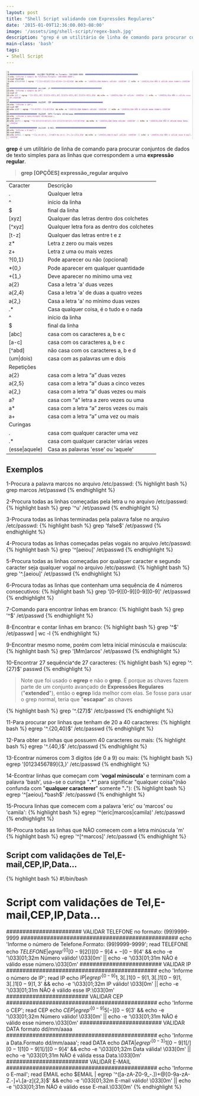 ```yaml
---
layout: post
title: "Shell Script validando com Expressões Regulares"
date: '2015-01-09T12:36:00.003-08:00'
image: '/assets/img/shell-script/regex-bash.jpg'
description: "grep é um utilitário de linha de comando para procurar conjuntos de dados de texto simples para as linhas que correspondem a uma expressão regular."
main-class: 'bash'
tags:
- Shell Script
---
```


![Shell Script validando com Expressões Regulares](/assets/img/shell-script/regex-bash.jpg "Shell Script validando com Expressões Regulares")


__grep__ é um utilitário de linha de comando para procurar conjuntos de dados de texto simples para as linhas que correspondem a uma __expressão regular__.

> __grep [OPÇÕES] expressão_regular arquivo__



<table class="table table-bordered">
    <tbody>
        <tr><td>Caracter</td><td>Descrição</td></tr>
        <tr><td>.</td><td>Qualquer letra</td></tr>
        <tr><td>^</td><td>início da linha</td></tr>
        <tr><td>$</td><td>final da linha</td></tr>
        <tr><td>[xyz]</td><td>Qualquer das letras dentro dos colchetes</td></tr>
        <tr><td>[^xyz]</td><td>Qualquer letra fora as dentro dos colchetes</td></tr>
        <tr><td>[t-z]</td><td>Qualquer das letras entre t e z</td></tr>
        <tr><td>z* </td><td>Letra z zero ou mais vezes</td></tr>
        <tr><td>z+ </td><td>Letra z uma ou mais vezes</td></tr>
        <tr><td>?{0,1}</td><td>Pode aparecer ou não (opcional)</td></tr>
        <tr><td>*{0,}</td><td>Pode aparecer em qualquer quantidade</td></tr>
        <tr><td>+{1,}</td><td>Deve aparecer no mínimo uma vez</td></tr>
        <tr><td>a{2}</td><td>Casa a letra 'a' duas vezes</td></tr>
        <tr><td>a{2,4}</td><td>Casa a letra 'a' de duas a quatro vezes</td></tr>
        <tr><td>a{2,}</td><td>Casa a letra 'a' no mínimo duas vezes</td></tr>
        <tr><td>.*</td><td>Casa qualquer coisa, é o tudo e o nada</td></tr>
        <tr><td>^</td><td>início da linha</td></tr>
        <tr><td>$</td><td>final da linha</td></tr>
        <tr><td>[abc]</td><td>casa com os caracteres a, b e c</td></tr>
        <tr><td>[a-c]</td><td>casa com os caracteres a, b e c</td></tr>
        <tr><td>[^abd]</td><td>não casa com os caracteres a, b e d</td></tr>
        <tr><td>(um|dois)</td><td>casa com as palavras um e dois</td></tr>
        <tr><td colspan="2">Repetições</td></tr>
        <tr><td>a{2}</td><td>casa com a letra “a” duas vezes</td></tr>
        <tr><td>a{2,5}</td><td>casa com a letra “a” duas a cinco vezes</td></tr>
        <tr><td>a{2,}</td><td>casa com a letra “a” duas vezes ou mais</td></tr>
        <tr><td>a?</td><td>casa com “a” letra a zero vezes ou uma</td></tr>
        <tr><td>a*</td><td>casa com a letra “a” zeros vezes ou mais</td></tr>
        <tr><td>a+</td><td>casa com a letra “a” uma vez ou mais</td></tr>
        <tr><td colspan="2">Curingas</td></tr>
        <tr><td>.</td><td>casa com qualquer caracter uma vez</td></tr>
        <tr><td>.*</td><td>casa com qualquer caracter várias vezes</td></tr>
        <tr><td>(esse|aquele)</td><td>Casa as palavras 'esse' ou 'aquele'</td></tr>
    </tbody>
</table>

## Exemplos

1-Procura a palavra marcos no arquivo /etc/passwd:
{% highlight bash %}
grep marcos /et/passwd
{% endhighlight %}


2-Procura todas as linhas começadas pela letra u no arquivo /etc/passwd:
{% highlight bash %}
grep '^u' /et/passwd
{% endhighlight %}


3-Procura todas as linhas terminadas pela palavra false no arquivo /etc/passwd:
{% highlight bash %}
grep 'false$' /et/passwd
{% endhighlight %}


4-Procura todas as linhas começadas pelas vogais no arquivo /etc/passwd:
{% highlight bash %}
grep '^[aeiou]' /et/passwd
{% endhighlight %}


5-Procura todas as linhas começadas por qualquer caracter e segundo caracter seja qualquer vogal no arquivo /etc/passwd:
{% highlight bash %}
grep '^.[aeiou]' /et/passwd
{% endhighlight %}


6-Procura todas as linhas que contenham uma sequência de 4 números consecutivos:
{% highlight bash %}
grep '[0-9][0-9][0-9][0-9]' /et/passwd
{% endhighlight %}


7-Comando para encontrar linhas em branco:
{% highlight bash %}
grep '^$' /et/passwd
{% endhighlight %}


8-Encontrar e contar linhas em branco:
{% highlight bash %}
grep '^$' /et/passwd | wc -l
{% endhighlight %}


9-Encontrar mesmo nome, porém com letra inicial minúscula e maiúscula:
{% highlight bash %}
grep '[Mm]arcos' /et/passwd
{% endhighlight %}


10-Encontrar 27 sequência^de 27 caracteres:
{% highlight bash %}
egrep '^.{27}$' passwd
{% endhighlight %}


> Note que foi usado o __egrep__ e não o __grep__. É porque as chaves fazem parte de um conjunto avançado de __Expressões Regulares__ ("__extended__"), então o __egrep__ lida melhor com elas. Se fosse para usar o grep normal, teria que "__escapar__" as chaves

{% highlight bash %}
grep '^.\{27\}$' /etc/passwd
{% endhighlight %}


11-Para procurar por linhas que tenham de 20 a 40 caracteres:
{% highlight bash %}
egrep '^.{20,40}$' /etc/passwd
{% endhighlight %}


12-Para obter as linhas que possuem 40 caracteres ou mais:
{% highlight bash %}
egrep '^.{40,}$' /etc/passwd
{% endhighlight %}


13-Econtrar números com 3 dígitos (de 0 a 9) ou mais:
{% highlight bash %}
egrep '[0123456789]{3,}' /etc/passwd
{% endhighlight %}


14-Econtrar linhas que começam com '__vogal minúscula__' e terminam com a palavra 'bash', usa−se o curinga "__.*__" para significar "qualquer coisa"(não confunda com "__qualquer caracterer__" somente "__.__"):
{% highlight bash %}
egrep '^[aeiou].*bash$' /etc/passwd
{% endhighlight %}


15-Procura linhas que comecem com a palavra 'eric' ou 'marcos' ou 'camila':
{% highlight bash %}
egrep '^(eric|marcos|camila)' /etc/passwd
{% endhighlight %}


16-Procura todas as linhas que NÃO comecem com a letra minúscula 'm'
{% highlight bash %}
egrep '^[^marcos]' /etc/passwd
{% endhighlight %}




## Script com validações de Tel,E-mail,CEP,IP,Data...

{% highlight bash %}
#!/bin/bash
# Script com validações de Tel,E-mail,CEP,IP,Data...
####################### VALIDAR TELEFONE no formato: (99)9999-9999 ################################################
echo 'Informe o número de Telefone.Formato: (99)9999-9999';
read TELEFONE
echo $TELEFONE | egrep '^[(][0-9]{2}[)][0-9]{4}+-[0-9]{4}$' &amp;&amp; echo -e '\033[01;32m Número válido! \033[0m' || echo -e '\033[01;31m NÃO é válido esse número.\033[0m'
######################### VALIDAR IP ##############################################
echo 'Informe o número de IP';
read IP
echo $IP | egrep '^[0-9]{1,3}[.]{1}[0-9]{1,3}[.]{1}[0-9]{1,3}[.]{1}[0-9]{1,3}$' &amp;&amp; echo -e '\033[01;32m IP válido! \033[0m' || echo -e '\033[01;31m NÃO é válido esse IP.\033[0m'
######################### VALIDAR CEP ##############################################
echo 'Informe o CEP';
read CEP
echo $CEP | egrep '^[0-9]{5}[-][0-9]{3}$' &amp;&amp; echo -e '\033[01;32m Número válido! \033[0m' || echo -e '\033[01;31m NÃO é válido esse número.\033[0m'
######################### VALIDAR DATA formato dd/mm/aaaa ##############################################
echo 'Informe a Data.Formato dd/mm/aaaa';
read DATA
echo $DATA | egrep '^[0-3]{1}[0-9]{1}[/][0-1]{1}[0-9]{1}[/][0-9]{4}$' &amp;&amp; echo -e '\033[01;32m Data válida! \033[0m' || echo -e '\033[01;31m NÃO é válida essa Data.\033[0m'
######################### VALIDAR E-MAIL ##############################################
echo 'Informe o E-mail';
read EMAIL
echo $EMAIL | egrep '^([a-zA-Z0-9_-.])+@[0-9a-zA-Z.-]+\.[a-z]{2,3}$' &amp;&amp; echo -e '\033[01;32m E-mail válido! \033[0m' || echo -e '\033[01;31m NÃO é válido esse E-mail.\033[0m'
{% endhighlight %}

<script async src="https://pagead2.googlesyndication.com/pagead/js/adsbygoogle.js"></script>

<!-- Informat -->
<ins class="adsbygoogle"
 style="display:block"
 data-ad-client="ca-pub-2838251107855362"
 data-ad-slot="2327980059"
 data-ad-format="auto"
 data-full-width-responsive="true"></ins>

<script>
(adsbygoogle = window.adsbygoogle || []).push({});
</script>

